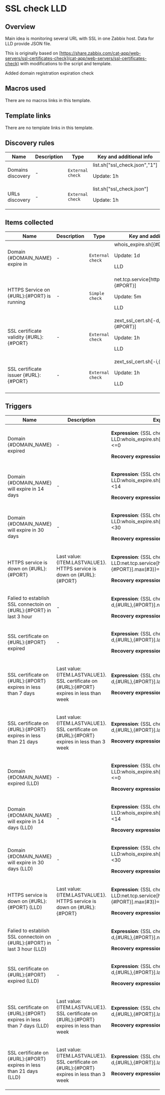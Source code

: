 # SSL check LLD

## Overview

Main idea is monitoring several URL with SSL in one Zabbix host. Data for LLD provide JSON file.


This is originally based on [https://share.zabbix.com/cat-app/web-servers/ssl-certificates-check](cat-app/web-servers/ssl-certificates-check) with modifications to the script and template.


Added domain registration expiration check



## Macros used

There are no macros links in this template.

## Template links

There are no template links in this template.

## Discovery rules

|Name|Description|Type|Key and additional info|
|----|-----------|----|----|
|Domains discovery|<p>-</p>|`External check`|list.sh["ssl_check.json","1"]<p>Update: 1h</p>|
|URLs discovery|<p>-</p>|`External check`|list.sh["ssl_check.json"]<p>Update: 1h</p>|
## Items collected

|Name|Description|Type|Key and additional info|
|----|-----------|----|----|
|Domain {#DOMAIN_NAME} expire in|<p>-</p>|`External check`|whois_expire.sh[{#DOMAIN_NAME}]<p>Update: 1d</p><p>LLD</p>|
|HTTPS Service on {#URL}:{#PORT} is running|<p>-</p>|`Simple check`|net.tcp.service[https,{#URL},{#PORT}]<p>Update: 5m</p><p>LLD</p>|
|SSL certificate validity {#URL}:{#PORT}|<p>-</p>|`External check`|zext_ssl_cert.sh[-d,{#URL},{#PORT}]<p>Update: 1h</p><p>LLD</p>|
|SSL certificate issuer {#URL}:{#PORT}|<p>-</p>|`External check`|zext_ssl_cert.sh[-i,{#URL},{#PORT}]<p>Update: 1h</p><p>LLD</p>|
## Triggers

|Name|Description|Expression|Priority|
|----|-----------|----------|--------|
|Domain {#DOMAIN_NAME} expired|<p>-</p>|<p>**Expression**: {SSL check LLD:whois_expire.sh[{#DOMAIN_NAME}].last()}<=0</p><p>**Recovery expression**: </p>|disaster|
|Domain {#DOMAIN_NAME} will expire in 14 days|<p>-</p>|<p>**Expression**: {SSL check LLD:whois_expire.sh[{#DOMAIN_NAME}].last()}<14</p><p>**Recovery expression**: </p>|high|
|Domain {#DOMAIN_NAME} will expire in 30 days|<p>-</p>|<p>**Expression**: {SSL check LLD:whois_expire.sh[{#DOMAIN_NAME}].last()}<30</p><p>**Recovery expression**: </p>|warning|
|HTTPS service is down on {#URL}:{#PORT}|<p>Last value: {ITEM.LASTVALUE1}. HTTPS service is down on {#URL}:{#PORT}</p>|<p>**Expression**: {SSL check LLD:net.tcp.service[https,{#URL},{#PORT}].max(#3)}=0</p><p>**Recovery expression**: </p>|average|
|Falied to establish SSL connectoin on {#URL}:{#PORT} in last 3 hour|<p>-</p>|<p>**Expression**: {SSL check LLD:zext_ssl_cert.sh[-d,{#URL},{#PORT}].nodata(210m)}=1</p><p>**Recovery expression**: </p>|high|
|SSL certificate on {#URL}:{#PORT} expired|<p>-</p>|<p>**Expression**: {SSL check LLD:zext_ssl_cert.sh[-d,{#URL},{#PORT}].last()}<0</p><p>**Recovery expression**: </p>|disaster|
|SSL certificate on {#URL}:{#PORT} expires in less than 7 days|<p>Last value: {ITEM.LASTVALUE1}. SSL certificate on {#URL}:{#PORT} expires in less than week</p>|<p>**Expression**: {SSL check LLD:zext_ssl_cert.sh[-d,{#URL},{#PORT}].last()}<7</p><p>**Recovery expression**: </p>|high|
|SSL certificate on {#URL}:{#PORT} expires in less than 21 days|<p>Last value: {ITEM.LASTVALUE1}. SSL certificate on {#URL}:{#PORT} expires in less than 3 week</p>|<p>**Expression**: {SSL check LLD:zext_ssl_cert.sh[-d,{#URL},{#PORT}].last()}<21</p><p>**Recovery expression**: </p>|warning|
|Domain {#DOMAIN_NAME} expired (LLD)|<p>-</p>|<p>**Expression**: {SSL check LLD:whois_expire.sh[{#DOMAIN_NAME}].last()}<=0</p><p>**Recovery expression**: </p>|disaster|
|Domain {#DOMAIN_NAME} will expire in 14 days (LLD)|<p>-</p>|<p>**Expression**: {SSL check LLD:whois_expire.sh[{#DOMAIN_NAME}].last()}<14</p><p>**Recovery expression**: </p>|high|
|Domain {#DOMAIN_NAME} will expire in 30 days (LLD)|<p>-</p>|<p>**Expression**: {SSL check LLD:whois_expire.sh[{#DOMAIN_NAME}].last()}<30</p><p>**Recovery expression**: </p>|warning|
|HTTPS service is down on {#URL}:{#PORT} (LLD)|<p>Last value: {ITEM.LASTVALUE1}. HTTPS service is down on {#URL}:{#PORT}</p>|<p>**Expression**: {SSL check LLD:net.tcp.service[https,{#URL},{#PORT}].max(#3)}=0</p><p>**Recovery expression**: </p>|average|
|Falied to establish SSL connectoin on {#URL}:{#PORT} in last 3 hour (LLD)|<p>-</p>|<p>**Expression**: {SSL check LLD:zext_ssl_cert.sh[-d,{#URL},{#PORT}].nodata(210m)}=1</p><p>**Recovery expression**: </p>|high|
|SSL certificate on {#URL}:{#PORT} expired (LLD)|<p>-</p>|<p>**Expression**: {SSL check LLD:zext_ssl_cert.sh[-d,{#URL},{#PORT}].last()}<0</p><p>**Recovery expression**: </p>|disaster|
|SSL certificate on {#URL}:{#PORT} expires in less than 7 days (LLD)|<p>Last value: {ITEM.LASTVALUE1}. SSL certificate on {#URL}:{#PORT} expires in less than week</p>|<p>**Expression**: {SSL check LLD:zext_ssl_cert.sh[-d,{#URL},{#PORT}].last()}<7</p><p>**Recovery expression**: </p>|high|
|SSL certificate on {#URL}:{#PORT} expires in less than 21 days (LLD)|<p>Last value: {ITEM.LASTVALUE1}. SSL certificate on {#URL}:{#PORT} expires in less than 3 week</p>|<p>**Expression**: {SSL check LLD:zext_ssl_cert.sh[-d,{#URL},{#PORT}].last()}<21</p><p>**Recovery expression**: </p>|warning|
